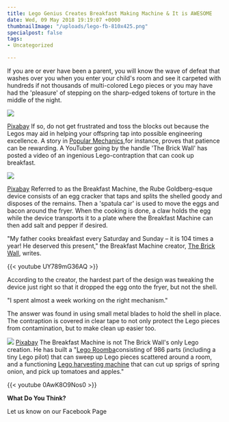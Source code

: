```yaml
---
title: Lego Genius Creates Breakfast Making Machine & It is AWESOME
date: Wed, 09 May 2018 19:19:07 +0000
thumbnailImage: "/uploads/lego-fb-810x425.png"
specialpost: false
tags:
- Uncategorized

---
```

If you are or ever have been a parent, you will know the wave of defeat that washes over you when you enter your child's room and see it carpeted with hundreds if not thousands of multi-colored Lego pieces or you may have had the 'pleasure' of stepping on the sharp-edged tokens of torture in the middle of the night. 

![](http://newsattorneys.staging.wpengine.com/wp-content/uploads/2018/05/lego-blocks-1024x682.jpg) 

[Pixabay](https://pixabay.com/en/lego-blocks-duplo-lego-colorful-2458575/) If so, do not get frustrated and toss the blocks out because the Legos may aid in helping your offspring tap into possible engineering excellence. A story in [Popular Mechanics](https://www.popularmechanics.com/technology/a20198728/this-lego-breakfast-machine-can-make-you-bacon-and-eggs/),for instance, proves that patience can be rewarding. A YouTuber going by the handle 'The Brick Wall' has posted a video of an ingenious Lego-contraption that can cook up breakfast. 

![](http://newsattorneys.staging.wpengine.com/wp-content/uploads/2018/05/lego-blocks3-1024x682.jpg) 

[Pixabay](https://pixabay.com/en/lego-build-building-blocks-toys-708088/) Referred to as the Breakfast Machine, the Rube Goldberg-esque device consists of an egg cracker that taps and splits the shelled goody and disposes of the remains. Then a 'spatula car' is used to move the eggs and bacon around the fryer. When the cooking is done, a claw holds the egg while the device transports it to a plate where the Breakfast Machine can then add salt and pepper if desired.

"My father cooks breakfast every Saturday and Sunday – it is 104 times a year! He deserved this present," the Breakfast Machine creator, [The Brick Wall](https://www.facebook.com/Thebrickwalllego), writes.

{{< youtube UY789mG36AQ >}}

According to the creator, the hardest part of the design was tweaking the device just right so that it dropped the egg onto the fryer, but not the shell.

"I spent almost a week working on the right mechanism."

The answer was found in using small metal blades to hold the shell in place. The contraption is covered in clear tape to not only protect the Lego pieces from contamination, but to make clean up easier too.

![](http://newsattorneys.staging.wpengine.com/wp-content/uploads/2018/05/lego-blocks2-1024x768.jpg) [Pixabay](https://pixabay.com/en/duplo-lego-build-toys-children-1981724/) The Breakfast Machine is not The Brick Wall's only Lego creation. He has built a "[Lego Roomba](https://www.youtube.com/watch?v=COOVF0RuaMM)consisting of 986 parts (including a tiny Lego pilot) that can sweep up Lego pieces scattered around a room, and a functioning [Lego harvesting machine](https://www.youtube.com/watch?v=Oa1QboGTzvE) that can cut up sprigs of spring onion, and pick up tomatoes and apples." 

{{< youtube 0AwK8O9Nos0 >}}

**What Do You Think?**

Let us know on our Facebook Page